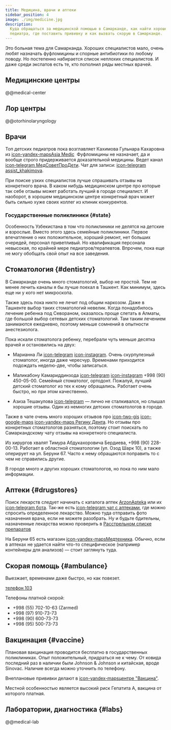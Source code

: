 ```yaml
---
title: Медицина, врачи и аптеки
sidebar_position: 4
image: ./img/medicine.jpg
description:
  Куда обращаться за медицинской помощью в Самарканде, как найти хорошего
  педиатра, где поставить прививку и как вызвать скорую в Самарканде.
---
```


Это больная тема для Самарканда. Хороших специалистов мало, очень любят
назначать фуфломицины и спорные антибиотики по любому поводу. Но постепенно
набирается список неплохих специалистов. И даже среди экспатов есть те, кто
пополнил ряды местных врачей.

## Медицинские центры

@@medical-center

## Лор центры

@@otorhinolaryngology

## Врачи

Топ детских педиатров пока возглавляет Кахимова Гульнара Кахаровна из
[icon-yandex-maps&#8288;Asia&nbsp;Medic](https://yandex.uz/maps/org/azia_medik/173357161088/)&nbsp;
Фуфломицины не назначает, да и вообще строго придерживается доказательной
медицины. Ведет канал
[icon-telegram МедСоветПроДети](https://t.me/medsovetprodeti). Чат для записи:
[icon-telegram assist_khakimova](https://t.me/assist_khakimova).

При поиске узких специалистов лучше спрашивать отзывы на конкретного врача. В
каком нибудь медицинском центре про которые так себе отзывы может работать
лучший в городе специалист. И наоборот, в хорошем медицинском центре конкретный
врач может быть сильно хуже своих коллег из клиник конкурентов.

### Государственные поликлиники {#state}

Особенность Узбекистана в том что поликлиники не делятся на детские и взрослые.
Вместо этого здесь семейные поликлиники. Первое впечатление о них положительное,
хороший ремонт, нет больших очередей, персонал приветливый. Но квалификация
персонала невысокая, по крайней мере педиатров/терапевтов. Впрочем, пока еще не
могу обобщать свой опыт на все заведения.

## Стоматология {#dentistry}

В Самарканде очень много стоматологий, выбор не простой. Тем не менее лечить
каналы я бы лучше поехал в Ташкент. Как минимум, здесь еще ни у кого нет
микроскопа.

Также здесь пока никто не лечит под общим наркозом. Даже в Ташкенте выбор таких
стоматологий невелик. Когда понадобилось лечение ребенка под Севораном,
оказалось проще слетать в Алматы, где большой выбор сетевых детских
стоматологий. Там таким лечением занимаются ежедневно, поэтому меньше сомнений в
опытности анестезиолога.

Пока искали стоматолога ребенку, перебрали чуть меньше десятка врачей и
остановились на двух:

- Марианна Ли [icon-telegram](https://t.me/dr_marianna_li)
  [icon-instagram](https://www.instagram.com/marianna_li_dentist/). Очень
  скурпулезный стоматолог, иногда даже чересчур. Временами приходится подождать
  неделю-две, чтобы записаться.

- Маликабону Камариддинзода [icon-telegram](https://t.me/drmalikabonu)
  [icon-instagram](https://www.instagram.com/dr_malikabonu) +998 (90) 450-05-00.
  Семейный стоматолог, ортодонт. Пожалуй, лучший детский стоматолог из тех к
  кому обращались. Работает очень быстро, но при этом качественно.

- Азиза Тешакулова [icon-telegram](https://www.instagram.com/dr_bakhriddinovna)
  — лично не сталкивался, но слышал хорошие отзывы. Один из немногих детских
  стоматологов в городе.

Также в чате очень много хороших отзывов про
[icon-two-gis](https://2gis.uz/samarkand/firm/70000001079791379)
[icon-google-maps](https://maps.app.goo.gl/2FwLhbxe45oiFqey7)
[icon-yandex-maps Регину Дента](https://yandex.uz/maps/org/172114144764/). Но
отзывы про конкретных стоматологов разняться, поэтому стоит поискать по
Самаркандскому чату отзывы на конкретного специалиста.

Из хирургов хвалят Тимура Абдукахоровича Бердиева, +998 (90) 228-00-13. Работает
в областной стоматологии (ул. Озод Шарк 10), а также оперирует на ул. Беруни 67.
Часто к нему обращаются поправить то с чем не справились другие.

В городе много и других хороших стоматологов, но пока по ним мало информации.

## Аптеки {#drugstores}

Поиск лекарств следует начинать с каталога аптек
[ArzonApteka](https://arzonapteka.uz/ru) или их
[icon-telegram бота](https://t.me/arzonaptekabot). Так-же есть
[icon-telegram чат с аптеками](https://t.me/sampharmcity), где можно спросить
определенное лекарство. Можно туда отправить фото назначения врача, если не
можете разобрать. Ну и будьте бдительны, назначенные лекарства можно проверить в
[Расстрельном списке препаратов](https://encyclopatia.ru/wiki/%D0%A0%D0%B0%D1%81%D1%81%D1%82%D1%80%D0%B5%D0%BB%D1%8C%D0%BD%D1%8B%D0%B9_%D1%81%D0%BF%D0%B8%D1%81%D0%BE%D0%BA_%D0%BF%D1%80%D0%B5%D0%BF%D0%B0%D1%80%D0%B0%D1%82%D0%BE%D0%B2)

На Беруни 65 есть магазин
[icon-yandex-mapsМедтехника](https://yandex.uz/maps/org/151980877451/). Обычно,
если в аптеках не удается найти что-то специфическое (например контейнеры для
анализов) — стоит заглянуть туда.

## Скорая помощь {#ambulance}

Выезжает, временами даже быстро, но как повезет.

[телефон 103](tel:103)

Телефоны платной скорой:

- +998 (55) 702-10-63 (Zarmed)
- +998 (97) 910-73-73
- +998 (90) 600-73-73
- +998 (95) 500-73-73

## Вакцинация {#vaccine}

Плановая вакцинация проводится бесплатно в государственных поликлиниках. Опыт
положительный, придраться не к чему. От ковида последний раз в наличии были
Johnson & Johnson и китайская, вроде Sinovac. Наличие всегда можно уточнить по
телефону.

Внеплановые прививки делают в
[icon-yandex-mapsцентре "Вакцина"](https://yandex.uz/navi/org/147440342790).

Местной особенностью является высокий риск Гепатита А, вакцина от которого
платная.

## Лаборатории, диагностика {#labs}

@@medical-lab
